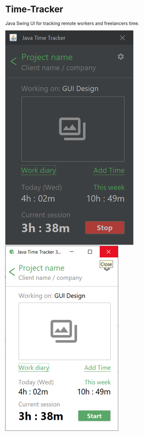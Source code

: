 # Time-Tracker

Java Swing UI for tracking remote workers and freelancers time. 

![Java Swing UI](/Java_Tracker_Dark_1.png?raw=true "Time tracker desktop app using Java Swing") ![Java Swing UI](/Java_Tracker_White_1.png?raw=true "Time tracker desktop app using Java Swing")
